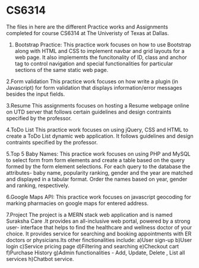 # CS6314
The files in here are the different Practice works and Assignments completed for course CS6314 at The Univeristy of Texas at Dallas.
1. Bootstrap Practice:
This practice work focuses on how to use Bootstrap along with HTML and CSS to implement navbar and grid layouts for a web page. It also implememts the funcitonality of ID, class and anchor tag to control navigation and special functionalities for particular sections of the same static web page. 

2.Form validation
This practice work focuses on how write a plugin (in Javascript) for form validation that displays information/error messages besides the input fields.

3.Resume 
This assignments focuses on hosting a Resume webpage online on UTD server that follows certain guidelines and design contraints specified by the professor. 

4.ToDo List
This practice work focuses on using jQuery, CSS and HTML to create a ToDo List dynamic web application. It follows guidelines and design contraints specified by the professor.

5.Top 5 Baby Names:
This practice work focuses on using PHP and MySQL to select form from form elements and create a table based on the query formed by the form element selections.
For each query to the database the attributes- baby name, popularity ranking, gender and the year are matched and displayed in a tabular format. Order the names based on year, gender and ranking, respectively.


6.Google Maps API:
This practice work focuses on javascript geocoding for marking pharmacies on google maps for entered address.

7.Project
The project is a MERN stack web application and is named Suraksha Care .It provides an all-inclusive web portal, powered by a strong user- interface that helps to find the healthcare and wellness doctor of your choice. It provides service for searching and booking appointments with ER doctors or physicians.Its other finctionalities include:
  a)User sign-up
  b)User login
  c)Service pricing page
  d)Filtering and searching 
  e)Checkout cart
  f)Purchase History
  g)Admin functionalities - Add, Update, Delete , List all services
  h)Chatbot service.
